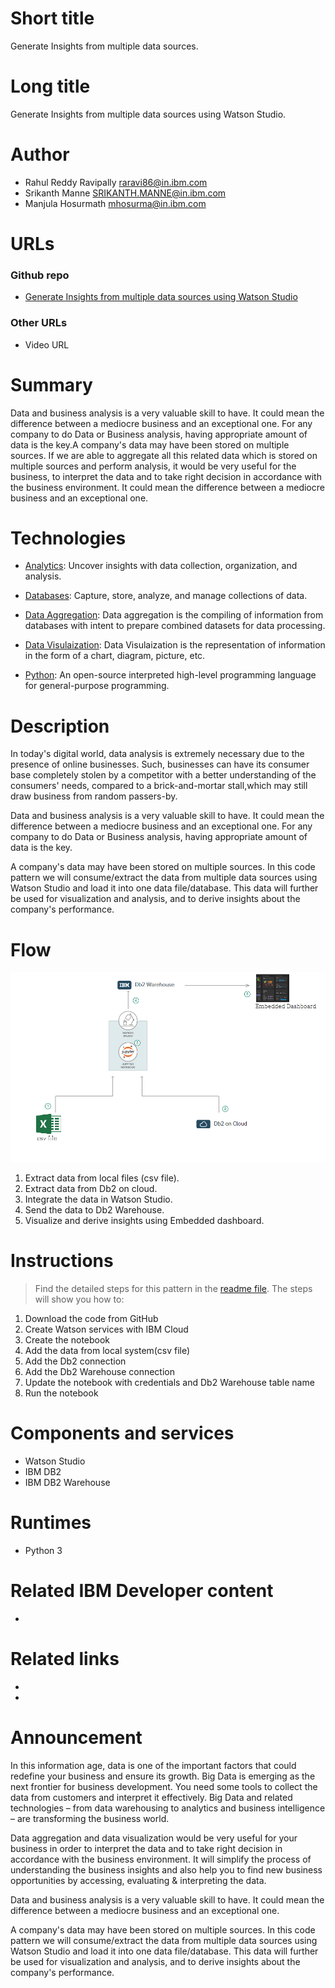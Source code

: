 # Short title

Generate Insights from multiple data sources.

# Long title

Generate Insights from multiple data sources using Watson Studio.

# Author

* Rahul Reddy Ravipally raravi86@in.ibm.com
* Srikanth Manne SRIKANTH.MANNE@in.ibm.com
* Manjula Hosurmath mhosurma@in.ibm.com

# URLs

### Github repo

* [Generate Insights from multiple data sources using Watson Studio](https://github.com/IBM/generate-insights-from-multiple-data-sources)

### Other URLs

* Video URL

# Summary

Data and business analysis is a very valuable skill to have. It could mean the difference between a mediocre business and an exceptional one. For any company to do Data or Business analysis, having appropriate amount of data is the key.A company's data may have been stored on multiple sources. If we are able to aggregate all this related data which is stored on multiple sources and perform analysis, it would be very useful for the business, to interpret the data and to take right decision in accordance with the business environment. It could mean the difference between a mediocre business and an exceptional one.

# Technologies

* [Analytics](https://en.wikipedia.org/wiki/Analytics): Uncover insights with data collection, organization, and analysis.

* [Databases](https://www.ibm.com/analytics/us/en/db2/): Capture, store, analyze, and manage collections of data.

* [Data Aggregation](https://en.wikipedia.org/wiki/Data_aggregation): Data aggregation is the compiling of information from databases with intent to prepare combined datasets for data processing.

* [Data Visulaization](https://en.wikipedia.org/wiki/Data_visualization): Data Visulaization is the representation of information in the form of a chart, diagram, picture, etc.

* [Python](https://en.wikipedia.org/wiki/Python_(programming_language)): An open-source interpreted high-level programming language for general-purpose programming.

# Description

In today's digital world, data analysis is extremely necessary due to the presence of online businesses.
Such, businesses can have its consumer base completely stolen by a competitor with a better understanding of the consumers' needs,
compared to a brick-and-mortar stall,which may still draw business from random passers-by.

Data and business analysis is a very valuable skill to have. It could mean the difference between a mediocre business and an exceptional one. For any company to do Data or Business analysis, having appropriate amount of data is the key.

A company's data may have been stored on multiple sources. In this code pattern we will consume/extract the data from multiple data sources using Watson Studio and load it into one data file/database. This data will further be used for visualization and analysis, and to derive insights about the company's performance.

# Flow

![](doc/source/images/Architecture.png)

1. Extract data from local files (csv file).
2. Extract data from Db2 on cloud.
3. Integrate the data in Watson Studio.
4. Send the data to Db2 Warehouse.
5. Visualize and derive insights using Embedded dashboard.


# Instructions

> Find the detailed steps for this pattern in the [readme file](https://github.com/IBM/generate-insights-from-multiple-data-sources/blob/master/README.md). The steps will show you how to:

1. Download the code from GitHub
2. Create Watson services with IBM Cloud
3. Create the notebook
4. Add the data from local system(csv file)
5. Add the Db2 connection
6. Add the Db2 Warehouse connection
7. Update the notebook with credentials and Db2 Warehouse table name
8. Run the notebook


# Components and services

* Watson Studio
* IBM DB2 
* IBM DB2 Warehouse

# Runtimes

* Python 3

# Related IBM Developer content

* 


# Related links

*
*

# Announcement

In this information age, data is one of the important factors that could redefine your business and ensure its growth.  Big Data is emerging as the next frontier for business development. You need some tools to collect the data from customers and interpret it effectively. Big Data and related technologies – from data warehousing to analytics and business intelligence  – are transforming the business world.

Data aggregation and data visualization would be very useful for your business in order to interpret the data and to take right decision in accordance with the business environment. It will simplify the process of understanding the business insights and also help you to find new business opportunities by accessing, evaluating & interpreting the data.

Data and business analysis is a very valuable skill to have. It could mean the difference between a mediocre business and an exceptional one. 

A company's data may have been stored on multiple sources. In this code pattern we will consume/extract the data from multiple data sources using Watson Studio and load it into one data file/database. This data will further be used for visualization and analysis, and to derive insights about the company's performance.
